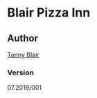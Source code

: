 # Blair Pizza Inn

## Author

[Tonny Blair](https://github.com/tonnyblair62/Blair-pizza)

### Version
07.2019/001


